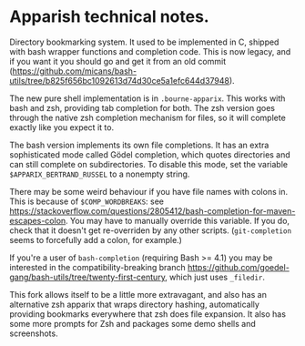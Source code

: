 # Apparish technical notes.

Directory bookmarking system. It used to be implemented in C, shipped with bash
wrapper functions and completion code. This is now legacy, and if you want it
you should go and get it from an old commit
(https://github.com/micans/bash-utils/tree/b825f656bc1092613d74d30ce5a1efc644d37948).

The new pure shell implementation is in `.bourne-apparix`. This works with bash
and zsh, providing tab completion for both. The zsh version goes through the
native zsh completion mechanism for files, so it will complete exactly like you
expect it to.

The bash version implements its own file completions. It has an extra
sophisticated mode called Gödel completion, which quotes directories and can
still complete on subdirectories. To disable this mode, set the variable
`$APPARIX_BERTRAND_RUSSEL` to a nonempty string.

There may be some weird behaviour if you have file names with colons in. This
is because of `$COMP_WORDBREAKS`: see
https://stackoverflow.com/questions/2805412/bash-completion-for-maven-escapes-colon.
You may have to manually override this variable. If you do, check that it
doesn't get re-overriden by any other scripts. (`git-completion` seems to
forcefully add a colon, for example.)

If you're a user of `bash-completion`
(requiring Bash >= 4.1) you may be interested in the compatibility-breaking
branch https://github.com/goedel-gang/bash-utils/tree/twenty-first-century,
which just uses `_filedir`.

This fork allows itself to be a little more extravagant, and also has an
alternative zsh apparix that wraps directory hashing, automatically providing
bookmarks everywhere that zsh does file expansion. It also has some more prompts
for Zsh and packages some demo shells and screenshots.

